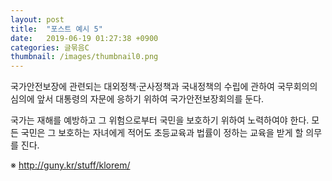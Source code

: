 ```yaml
---
layout: post
title:  "포스트 예시 5"
date:   2019-06-19 01:27:38 +0900
categories: 글묶음C
thumbnail: /images/thumbnail0.png
---
```

국가안전보장에 관련되는 대외정책·군사정책과 국내정책의 수립에 관하여 국무회의의 심의에 앞서 대통령의 자문에 응하기 위하여 국가안전보장회의를 둔다.

국가는 재해를 예방하고 그 위험으로부터 국민을 보호하기 위하여 노력하여야 한다. 모든 국민은 그 보호하는 자녀에게 적어도 초등교육과 법률이 정하는 교육을 받게 할 의무를 진다.

※ http://guny.kr/stuff/klorem/